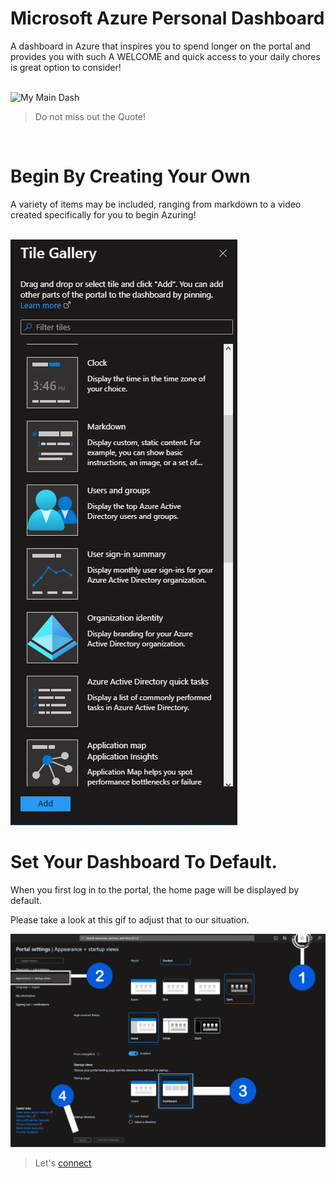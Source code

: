 # Microsoft Azure Personal Dashboard
A dashboard in Azure that inspires you to spend longer on the portal and provides you with such A WELCOME and quick access to your daily chores is great option to consider!

<br>
<img src="obj/main—.gif" alt="My Main Dash"  />

> Do not miss out the Quote!

<br>

 


# Begin By Creating Your Own
A variety of items may be included, ranging from markdown to a video created specifically for you to begin Azuring!

<br>
<img src="obj/gallery.PNG"  />

# Set Your Dashboard To Default.
When you first log in to the portal, the home page will be displayed by default.
<br>

Please take a look at this gif to adjust that to our situation.

<img src="obj/dashdef.gif"  />


> Let's [connect](https://www.linkedin.com/in/yahya-abulhaj/)
